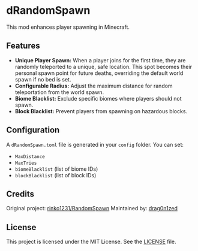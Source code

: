 # dRandomSpawn

This mod enhances player spawning in Minecraft.

## Features

*   **Unique Player Spawn:** When a player joins for the first time, they are randomly teleported to a unique, safe location. This spot becomes their personal spawn point for future deaths, overriding the default world spawn if no bed is set.
*   **Configurable Radius:** Adjust the maximum distance for random teleportation from the world spawn.
*   **Biome Blacklist:** Exclude specific biomes where players should not spawn.
*   **Block Blacklist:** Prevent players from spawning on hazardous blocks.

## Configuration

A `dRandomSpawn.toml` file is generated in your `config` folder. You can set:
*   `MaxDistance`
*   `MaxTries`
*   `biomeBlacklist` (list of biome IDs)
*   `blockBlacklist` (list of block IDs)

## Credits

Original project: [rinko1231/RandomSpawn](https://github.com/rinko1231/RandomSpawn)
Maintained by: [drag0n1zed](https://github.com/drag0n1zed)

## License

This project is licensed under the MIT License. See the [LICENSE](LICENSE) file.